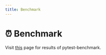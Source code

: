 ```yaml
---
title: Benchmark
---
```


# ⏰ Benchmark
Visit [this](../dev/bench) page for results of pytest-benchmark.
